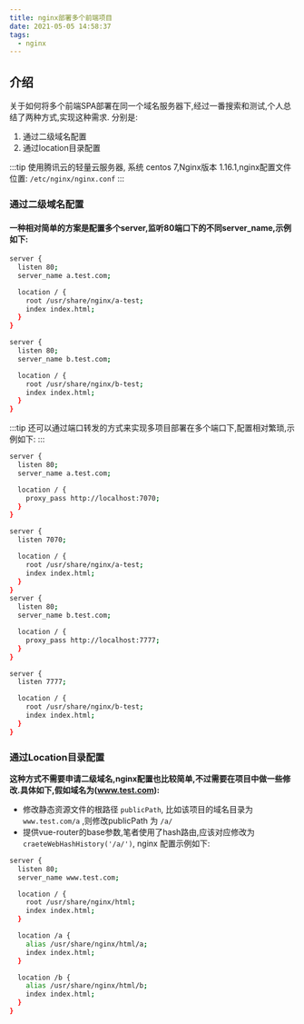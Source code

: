 ```yaml
---
title: nginx部署多个前端项目
date: 2021-05-05 14:58:37
tags: 
  - nginx
---
```


## 介绍
关于如何将多个前端SPA部署在同一个域名服务器下,经过一番搜索和测试,个人总结了两种方式,实现这种需求.
分别是:

1. 通过二级域名配置
2. 通过location目录配置

:::tip
使用腾讯云的轻量云服务器, 系统 centos 7,Nginx版本 1.16.1,nginx配置文件位置: `/etc/nginx/nginx.conf`
:::

### 通过二级域名配置
#### 一种相对简单的方案是配置多个server,监听80端口下的不同server_name,示例如下:

```sh
server {
  listen 80;
  server_name a.test.com;

  location / {
    root /usr/share/nginx/a-test;
    index index.html;
  }
}

server {
  listen 80;
  server_name b.test.com;

  location / {
    root /usr/share/nginx/b-test;
    index index.html;
  }
}
```

:::tip
还可以通过端口转发的方式来实现多项目部署在多个端口下,配置相对繁琐,示例如下:
:::

```sh
server {
  listen 80;
  server_name a.test.com;

  location / {
    proxy_pass http://localhost:7070;
  }
}

server {
  listen 7070;

  location / {
    root /usr/share/nginx/a-test;
    index index.html;
  }
}
server {
  listen 80;
  server_name b.test.com;

  location / {
    proxy_pass http://localhost:7777;
  }
}

server {
  listen 7777;

  location / {
    root /usr/share/nginx/b-test;
    index index.html;
  }
}
```
### 通过Location目录配置
**这种方式不需要申请二级域名,nginx配置也比较简单,不过需要在项目中做一些修改.具体如下,假如域名为(www.test.com):**
- 修改静态资源文件的根路径 `publicPath`, 比如该项目的域名目录为 `www.test.com/a` ,则修改publicPath 为 `/a/`
- 提供vue-router的base参数,笔者使用了hash路由,应该对应修改为 `craeteWebHashHistory('/a/')`, nginx 配置示例如下:

```sh
server {
  listen 80;
  server_name www.test.com;

  location / {
    root /usr/share/nginx/html;
    index index.html;
  }

  location /a {
    alias /usr/share/nginx/html/a;
    index index.html;
  }

  location /b {
    alias /usr/share/nginx/html/b;
    index index.html;
  }
}
```
